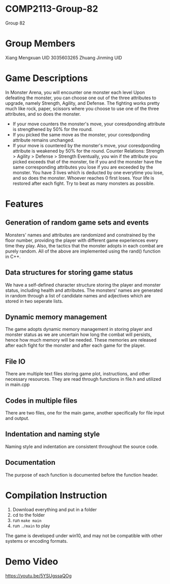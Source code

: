 # COMP2113-Group-82
Group 82

# Group Members #
Xiang Mengxuan UID 3035603265
Zhuang Jinming UID 

# Game Descriptions #
In Monster Arena, you will encounter one monster each level
Upon defeating the monster, you can choose one out of the three
attributes to upgrade, namely Strength, Agility, and Defense. The fighting
works pretty much like rock, paper, scissors where you choose to use
one of the three attributes, and so does the monster.
- If your move counters the monster's move, your coresdponding attribute
is strengthened by 50% for the round.
- If you picked the same move as the monster, your coresdponding attribute
remains unchanged.
- If your move is countered by the monster's move, your coresdponding attribute
is weakened by 50% for the round.
Counter Relations: Strength > Agility > Defense > Strength
Eventually, you win if the attribute you picked exceeds that of the monster,
tie if you and the monster have the same corresponding attributes
you lose if you are exceeded by the monster.
You have 3 lives which is deducted by one everytime you lose, and so does the monster.
Whoever reaches 0 first loses. Your life is restored after each fight.
Try to beat as many monsters as possible.

# Features #
## Generation of random game sets and events ##
Monsters' names and attributes are randomized and constrained by the floor number, providing the player with different game experiences every time they play. Also, the tactics that the monster adopts in each combat are purely random. All of the above are implemented using the rand() function in C++.
## Data structures for storing game status
We have a self-defined character structure storing the player and monster status, including health and attributes. The monsters' names are generated in random through a list of candidate names and adjectives which are stored in two seperate lists.
## Dynamic memory management ##
The game adopts dynamic memory management in storing player and monster status as we are uncertain how long the combat will persists, hence how much memory will be needed. These memories are released after each fight for the monster and after each game for the player.
## File IO ##
There are multiple text files storing game plot, instructions, and other necessary resources.
They are read through functions in file.h and utilized in main.cpp
## Codes in multiple files ##
There are two files, one for the main game, another specifically for file input and output.
## Indentation and naming style ##
Naming style and indentation are consistent throughout the source code.
## Documentation ##
The purpose of each function is documented before the function header. 

# Compilation Instruction #
1. Download everything and put in a folder
2. cd to the folder
3. run ```make main```
4. run ```./main``` to play

The game is developed under win10, and may not be compatible with other systems or encoding formats.

# Demo Video #
https://youtu.be/5YSUgssaQOg
